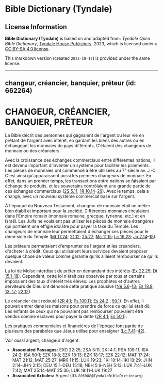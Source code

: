 # Bible Dictionary (Tyndale)

## License Information

**Bible Dictionary (Tyndale)** is based on and adapted from: _Tyndale Open Bible Dictionary_, [Tyndale House Publishers](https://tyndaleopenresources.com/), 2023, which is licensed under a [CC BY-SA 4.0 license](https://creativecommons.org/licenses/by-sa/4.0/legalcode.en).

This markdown version (created `2025-10-17`) is provided under the same license.



--------------------------------

## changeur, créancier, banquier, prêteur (id: 662264)

CHANGEUR, CRÉANCIER, BANQUIER, PRÊTEUR
======================================

La Bible décrit des personnes qui gagnaient de l'argent ou leur vie en prêtant de l'argent avec intérêt, en gardant les biens des autres ou en échangeant les monnaies de pays différents. C'étaient des changeurs de monnaie ou des créanciers.

Avec la croissance des échanges commerciaux entre différentes nations, il est devenu important d'inventer un système pour faciliter les paiements. Les pièces de monnaies ont commencé à être utilisées au 7ᵉ siècle av. J.‑C. C'est ainsi qu'apparaissent aussi les premiers changeurs de monnaie. En effet, dans un premier temps, les transactions entre nations se faisaient par échange de produits, et les souverains contrôlaient une grande partie de ces échanges commerciaux ([2S 5\.11](https://ref.ly/2Sam5:11); [1R 10\.14](https://ref.ly/1Kgs10:14-1Kgs10:29)–[29](https://ref.ly/1Kgs10:14-1Kgs10:29)). Avec le temps, cela a changé, avec un nouveau système commercial basé sur l'argent. 

À l'époque du Nouveau Testament, changeur de monnaie était un métier bien établi et important pour la société. Différentes monnaies circulaient dans l'Empire romain (monnaie romaine, grecque, tyrienne, etc.) et en Israël. Les Juifs ne voulaient pas utiliser les pièces de monnaie étrangères qui portaient une effigie idolâtre pour payer la taxe du Temple. Les changeurs de monnaie leur permettaient d'échanger ces pièces pour le demi\-sicle du Temple ([Mt 17\.24](https://ref.ly/Matt17:24); [21\.12](https://ref.ly/Matt21:12); [25\.27](https://ref.ly/Matt25:27); [Mc 11\.15](https://ref.ly/Mark11:15); [Lc 19\.23](https://ref.ly/Luke19:23); [Jn 2\.14](https://ref.ly/John2:14-John2:15)–[15](https://ref.ly/John2:14-John2:15)).

Les prêteurs permettaient d'emprunter de l'argent et les créanciers, d'acheter à crédit. Ceux qui utilisaient leurs services devaient proposer quelque chose de valeur comme garantie qu'ils allaient rembourser ce qu'ils devaient. 

La loi de Moïse interdisait de prêter en demandant des intérêts ([Ex 22\.25](https://ref.ly/Exod22:25); [Dt 15\.1–18](https://ref.ly/Deut15:1-Deut15:18)). Cependant, cette loi n'était pas observée par tous et certains imposaient des taux d'intérêt très élevés. Les prophètes et d'autres serviteurs de Dieu ont dénoncé cette pratique abusive ([Né 5\.6](https://ref.ly/Neh5:6-Neh5:13)–[13](https://ref.ly/Neh5:6-Neh5:13); [Ez 18\.8, 13, 17](https://ref.ly/Ezek18:8,Ezek18:13,Ezek18:17); [22\.12](https://ref.ly/Ezek22:12)).

Le créancier était redouté ([2R 4\.1](https://ref.ly/2Kgs4:1); [Ps 109\.11](https://ref.ly/Ps109:11); [Es 24\.2](https://ref.ly/Isa24:2) ; [50\.1](https://ref.ly/Isa50:1)). En effet, il pouvait entrer dans les maisons pour prendre de force ce qui lui était dû. Les enfants de ceux qui ne pouvaient pas rembourser pouvaient être vendus comme esclaves pour payer la dette ([2R 4\.1](https://ref.ly/2Kgs4:1); [Es 50\.1](https://ref.ly/Isa50:1)). 

Les pratiques commerciales et financières de l'époque font partie de plusieurs des paraboles que Jésus utilise pour enseigner ([Lc 7\.41](https://ref.ly/Luke7:41-Luke7:42)–[42](https://ref.ly/Luke7:41-Luke7:42)).

*Voir aussi* argent; changeur d'argent.

* **Associated Passages:** EXO 22:25; 2SA 5:11; 2KI 4:1; PSA 109:11; ISA 24:2; ISA 50:1; EZK 18:8; EZK 18:13; EZK 18:17; EZK 22:12; MAT 17:24; MAT 21:12; MAT 25:27; MRK 11:15; LUK 19:23; 1KI 10:14–1KI 10:29; JHN 2:14–JHN 2:15; DEU 15:1–DEU 15:18; NEH 5:6–NEH 5:13; LUK 7:41–LUK 7:42; MAT 25:14–MAT 25:30; LUK 19:11–LUK 19:27
* **Associated Articles:** Argent (ID: `806088@TyndaleBibleDictionary`)

